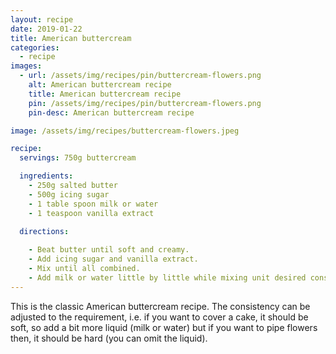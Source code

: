 ```yaml
---
layout: recipe
date: 2019-01-22
title: American buttercream
categories:
  - recipe
images: 
  - url: /assets/img/recipes/pin/buttercream-flowers.png
    alt: American buttercream recipe
    title: American buttercream recipe
    pin: /assets/img/recipes/pin/buttercream-flowers.png
    pin-desc: American buttercream recipe

image: /assets/img/recipes/buttercream-flowers.jpeg

recipe:
  servings: 750g buttercream

  ingredients:
    - 250g salted butter
    - 500g icing sugar
    - 1 table spoon milk or water
    - 1 teaspoon vanilla extract

  directions:
    
    - Beat butter until soft and creamy.
    - Add icing sugar and vanilla extract.
    - Mix until all combined.
    - Add milk or water little by little while mixing unit desired consistency is achieved.
---
```


This is the classic American buttercream recipe. The consistency can be adjusted to the requirement, i.e. if you want to cover a cake, it should be soft, so add a bit more liquid (milk or water) but if you want to pipe flowers then, it should be hard (you can omit the liquid).